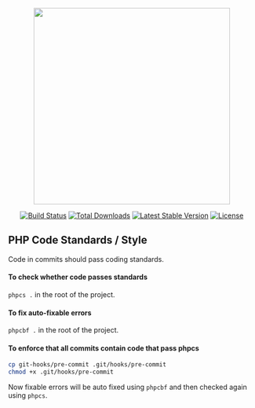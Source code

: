 <p align="center"><a href="https://laravel.com" target="_blank"><img src="https://raw.githubusercontent.com/laravel/art/master/logo-lockup/5%20SVG/2%20CMYK/1%20Full%20Color/laravel-logolockup-cmyk-red.svg" width="400"></a></p>

<p align="center">
<a href="https://travis-ci.org/laravel/framework"><img src="https://travis-ci.org/laravel/framework.svg" alt="Build Status"></a>
<a href="https://packagist.org/packages/laravel/framework"><img src="https://img.shields.io/packagist/dt/laravel/framework" alt="Total Downloads"></a>
<a href="https://packagist.org/packages/laravel/framework"><img src="https://img.shields.io/packagist/v/laravel/framework" alt="Latest Stable Version"></a>
<a href="https://packagist.org/packages/laravel/framework"><img src="https://img.shields.io/packagist/l/laravel/framework" alt="License"></a>
</p>

## PHP Code Standards / Style

Code in commits should pass coding standards.

#### To check whether code passes standards
`phpcs .` in the root of the project.
#### To fix auto-fixable errors
`phpcbf .` in the root of the project.

#### To enforce that all commits contain code that pass phpcs
```bash
cp git-hooks/pre-commit .git/hooks/pre-commit
chmod +x .git/hooks/pre-commit
```
Now fixable errors will be auto fixed using `phpcbf` and then checked again using `phpcs`.
